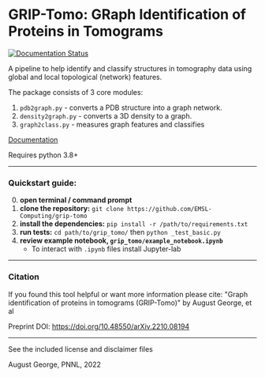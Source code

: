 # GRIP-Tomo: GRaph Identification of Proteins in Tomograms

[![Documentation Status](https://readthedocs.org/projects/grip-tomo/badge/?version=latest)](https://grip-tomo.readthedocs.io/en/latest/?badge=latest)

A pipeline to help identify and classify structures in tomography data using global and local topological (network) features. 

The package consists of 3 core modules: 
1. `pdb2graph.py` - converts a PDB structure into a graph network. 
2. `density2graph.py` - converts a 3D density to a graph. 
3. `graph2class.py` - measures graph features and classifies

[Documentation](https://grip-tomo.readthedocs.io/en/latest/)

Requires python 3.8+

---

### Quickstart guide:

0. **open terminal / command prompt**
1. **clone the repository:** `git clone https://github.com/EMSL-Computing/grip-tomo`
2. **install the dependencies:** `pip install -r /path/to/requirements.txt`  
3. **run tests:** `cd path/to/grip_tomo/` then `python _test_basic.py`
4. **review example notebook, `grip_tomo/example_notebook.ipynb`**
    - To interact with `.ipynb` files install Jupyter-lab

---

### Citation

If you found this tool helpful or want more information please cite: "Graph identification of proteins in tomograms (GRIP-Tomo)" by August George, et al

Preprint DOI: https://doi.org/10.48550/arXiv.2210.08194


---

See the included license and disclaimer files

August George, PNNL, 2022
